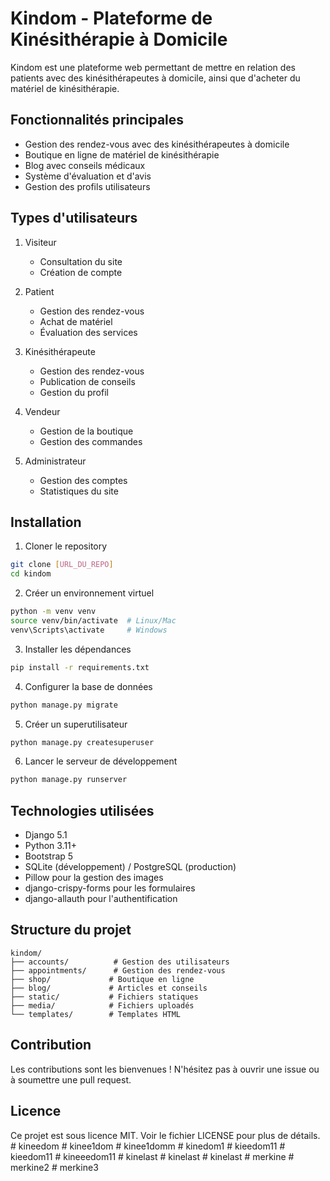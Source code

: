 # Kindom - Plateforme de Kinésithérapie à Domicile

Kindom est une plateforme web permettant de mettre en relation des patients avec des kinésithérapeutes à domicile, ainsi que d'acheter du matériel de kinésithérapie.

## Fonctionnalités principales

- Gestion des rendez-vous avec des kinésithérapeutes à domicile
- Boutique en ligne de matériel de kinésithérapie
- Blog avec conseils médicaux
- Système d'évaluation et d'avis
- Gestion des profils utilisateurs

## Types d'utilisateurs

1. Visiteur
   - Consultation du site
   - Création de compte

2. Patient
   - Gestion des rendez-vous
   - Achat de matériel
   - Évaluation des services

3. Kinésithérapeute
   - Gestion des rendez-vous
   - Publication de conseils
   - Gestion du profil

4. Vendeur
   - Gestion de la boutique
   - Gestion des commandes

5. Administrateur
   - Gestion des comptes
   - Statistiques du site

## Installation

1. Cloner le repository
```bash
git clone [URL_DU_REPO]
cd kindom
```

2. Créer un environnement virtuel
```bash
python -m venv venv
source venv/bin/activate  # Linux/Mac
venv\Scripts\activate     # Windows
```

3. Installer les dépendances
```bash
pip install -r requirements.txt
```

4. Configurer la base de données
```bash
python manage.py migrate
```

5. Créer un superutilisateur
```bash
python manage.py createsuperuser
```

6. Lancer le serveur de développement
```bash
python manage.py runserver
```

## Technologies utilisées

- Django 5.1
- Python 3.11+
- Bootstrap 5
- SQLite (développement) / PostgreSQL (production)
- Pillow pour la gestion des images
- django-crispy-forms pour les formulaires
- django-allauth pour l'authentification

## Structure du projet

```
kindom/
├── accounts/          # Gestion des utilisateurs
├── appointments/      # Gestion des rendez-vous
├── shop/             # Boutique en ligne
├── blog/             # Articles et conseils
├── static/           # Fichiers statiques
├── media/            # Fichiers uploadés
└── templates/        # Templates HTML
```

## Contribution

Les contributions sont les bienvenues ! N'hésitez pas à ouvrir une issue ou à soumettre une pull request.

## Licence

Ce projet est sous licence MIT. Voir le fichier LICENSE pour plus de détails. #   k i n e e d o m  
                           #   k i n e e 1 d o m  
 #   k i n e e 1 d o m m  
 #   k i n e d o m 1  
 #   k i e e d o m 1 1  
 #   k i e e d o m 1 1  
 #   k i n e e e d o m 1 1  
 #   k i n e l a s t  
 #   k i n e l a s t  
 #   k i n e l a s t  
 #   m e r k i n e  
 #   m e r k i n e 2  
 #   m e r k i n e 3  
 